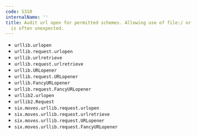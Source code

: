 ```yaml
---
code: S310
internalName: ''
title: Audit url open for permitted schemes. Allowing use of file:/ or custom schemes
  is often unexpected.
---
```


 * `urllib.urlopen`
 * `urllib.request.urlopen`
 * `urllib.urlretrieve`
 * `urllib.request.urlretrieve`
 * `urllib.URLopener`
 * `urllib.request.URLopener`
 * `urllib.FancyURLopener`
 * `urllib.request.FancyURLopener`
 * `urllib2.urlopen`
 * `urllib2.Request`
 * `six.moves.urllib.request.urlopen`
 * `six.moves.urllib.request.urlretrieve`
 * `six.moves.urllib.request.URLopener`
 * `six.moves.urllib.request.FancyURLopener`